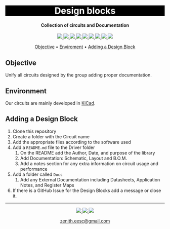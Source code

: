<h1 align="center" style="color:white; background-color:black">Design blocks</h1>
<h4 align="center">Collection of circuits and Documentation</h4>

<p align="center">
	<a href="http://zenith.eesc.usp.br/">
    <img src="https://img.shields.io/badge/Zenith-Embarcados-black?style=for-the-badge"/>
    </a>
    <a href="https://eesc.usp.br/">
    <img src="https://img.shields.io/badge/Linked%20to-EESC--USP-black?style=for-the-badge"/>
    </a>
    <a href="https://github.com/zenitheesc/USPSat-AE2_EPS/blob/main/LICENSE">
    <img src="https://img.shields.io/github/license/zenitheesc/USPSat-AE2_EPS?style=for-the-badge"/>
    </a>
    <a href="https://github.com/zenitheesc/USPSat-AE2_EPS/issues">
    <img src="https://img.shields.io/github/issues/zenitheesc/USPSat-AE2_EPS?style=for-the-badge"/>
    </a>
    <a href="https://github.com/zenitheesc/USPSat-AE2_EPS/commits/main">
    <img src="https://img.shields.io/github/commit-activity/m/zenitheesc/USPSat-AE2_EPS?style=for-the-badge">
    </a>
    <a href="https://github.com/zenitheesc/USPSat-AE2_EPS/graphs/contributors">
    <img src="https://img.shields.io/github/contributors/zenitheesc/USPSat-AE2_EPS?style=for-the-badge"/>
    </a>
    <a href="https://github.com/zenitheesc/USPSat-AE2_EPS/commits/main">
    <img src="https://img.shields.io/github/last-commit/zenitheesc/USPSat-AE2_EPS?style=for-the-badge"/>
    </a>
    <a href="https://github.com/zenitheesc/USPSat-AE2_EPS/issues">
    <img src="https://img.shields.io/github/issues-raw/zenitheesc/USPSat-AE2_EPS?style=for-the-badge" />
    </a>
    <a href="https://github.com/zenitheesc/USPSat-AE2_EPS/pulls">
    <img src = "https://img.shields.io/github/issues-pr-raw/zenitheesc/USPSat-AE2_EPS?style=for-the-badge">
    </a>
</p>

<p align="center">
    <a href="#Objective">Objective</a> •
    <a href="#Enviroment">Enviroment</a> •
    <a href="#Adding-a-Design-Block">Adding a Design Block</a>
</p>

## Objective

Unify all circuits designed by the group adding proper documentation.

## Environment

Our circuits are mainly developed in [KiCad](https://www.kicad.org/).

## Adding a Design Block

1. Clone this repository
 2. Create a folder with the Circuit name
 3. Add the appropriate files according to the software used 
 4. Add a `README.md` file to the Driver folder 
    1. On the README add the Author, Date, and purpose of the library
    2. Add Documentation: Schematic, Layout and B.O.M. 
    3. Add a notes section for any extra information on circuit usage and performance
 5. Add a folder called `Docs`
    1. Add any External Documentation including Datasheets, Application Notes, and Register Maps
 6. If there is a GitHub Issue for the Design Blocks add a message or close it.

---

<p align="center">
    <a href="http://zenith.eesc.usp.br">
    <img src="https://img.shields.io/badge/Check%20out-Zenith's Oficial Website-black?style=for-the-badge" />
    </a> 
    <a href="https://www.facebook.com/zenitheesc">
    <img src="https://img.shields.io/badge/Like%20us%20on-facebook-blue?style=for-the-badge"/>
    </a> 
    <a href="https://www.instagram.com/zenith_eesc/">
    <img src="https://img.shields.io/badge/Follow%20us%20on-Instagram-red?style=for-the-badge"/>
    </a>

</p>
<p align = "center">
<a href="zenith.eesc@gmail.com">zenith.eesc@gmail.com</a>
</p>
